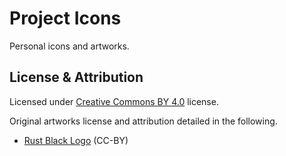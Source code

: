 # Project Icons
Personal icons and artworks.

## License & Attribution
Licensed under [Creative Commons BY
4.0](https://creativecommons.org/licenses/by/4.0/) license.

Original artworks license and attribution detailed in the following.

* [Rust Black Logo](http://rust-lang.org/logos/rust-logo-blk.svg) (CC-BY)
